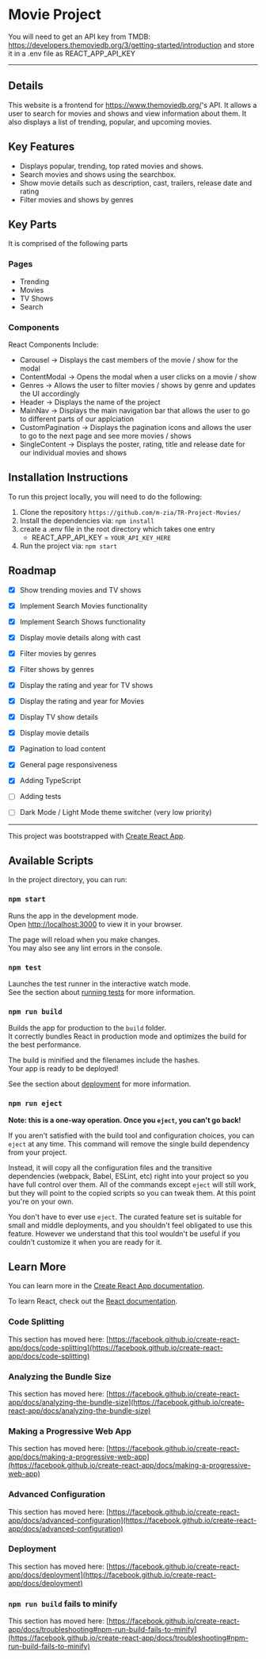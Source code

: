 # Movie Project

You will need to get an API key from TMDB: https://developers.themoviedb.org/3/getting-started/introduction and store it in a .env file as REACT_APP_API_KEY

--------------------

## Details

This website is a frontend for <https://www.themoviedb.org/>'s API. It allows a user to search for movies and shows and view information about them. It also displays a list of trending, popular, and upcoming movies.

## Key Features

- Displays popular, trending, top rated movies and shows.
- Search movies and shows using the searchbox.
- Show movie details such as description, cast, trailers, release date and rating
- Filter movies and shows by genres

## Key Parts

It is comprised of the following parts

### Pages

- Trending
- Movies
- TV Shows
- Search

### Components

React Components Include:

- Carousel -> Displays the cast members of the movie / show for the modal
- ContentModal -> Opens the modal when a user clicks on a movie / show
- Genres -> Allows the user to filter movies / shows by genre and updates the UI accordingly
- Header -> Displays the name of the project
- MainNav -> Displays the main navigation bar that allows the user to go to different parts of our applciation
- CustomPagination -> Displays the pagination icons and allows the user to go to the next page and see more movies / shows
- SingleContent -> Displays the poster, rating, title and release date for our individual movies and shows


## Installation Instructions

To run this project locally, you will need to do the following:

1. Clone the repository `https://github.com/m-zia/TR-Project-Movies/`
2. Install the dependencies via: `npm install`
3. create a .env file in the root directory which takes one entry
   - REACT_APP_API_KEY = `YOUR_API_KEY_HERE`
4. Run the project via: `npm start`


## Roadmap

- [x] Show trending movies and TV shows
- [x] Implement Search Movies functionality
- [x] Implement Search Shows functionality
- [x] Display movie details along with cast
- [x] Filter movies by genres
- [x] Filter shows by genres
- [x] Display the rating and year for TV shows
- [x] Display the rating and year for Movies
- [x] Display TV show details
- [x] Display movie details
- [x] Pagination to load content 
- [x] General page responsiveness
- [x] Adding TypeScript
- [ ] Adding tests
- [ ] Dark Mode / Light Mode theme switcher (very low priority)



---------------------
This project was bootstrapped with [Create React App](https://github.com/facebook/create-react-app).

## Available Scripts

In the project directory, you can run:

### `npm start`

Runs the app in the development mode.\
Open [http://localhost:3000](http://localhost:3000) to view it in your browser.

The page will reload when you make changes.\
You may also see any lint errors in the console.

### `npm test`

Launches the test runner in the interactive watch mode.\
See the section about [running tests](https://facebook.github.io/create-react-app/docs/running-tests) for more information.

### `npm run build`

Builds the app for production to the `build` folder.\
It correctly bundles React in production mode and optimizes the build for the best performance.

The build is minified and the filenames include the hashes.\
Your app is ready to be deployed!

See the section about [deployment](https://facebook.github.io/create-react-app/docs/deployment) for more information.

### `npm run eject`

**Note: this is a one-way operation. Once you `eject`, you can't go back!**

If you aren't satisfied with the build tool and configuration choices, you can `eject` at any time. This command will remove the single build dependency from your project.

Instead, it will copy all the configuration files and the transitive dependencies (webpack, Babel, ESLint, etc) right into your project so you have full control over them. All of the commands except `eject` will still work, but they will point to the copied scripts so you can tweak them. At this point you're on your own.

You don't have to ever use `eject`. The curated feature set is suitable for small and middle deployments, and you shouldn't feel obligated to use this feature. However we understand that this tool wouldn't be useful if you couldn't customize it when you are ready for it.

## Learn More

You can learn more in the [Create React App documentation](https://facebook.github.io/create-react-app/docs/getting-started).

To learn React, check out the [React documentation](https://reactjs.org/).

### Code Splitting

This section has moved here: [https://facebook.github.io/create-react-app/docs/code-splitting](https://facebook.github.io/create-react-app/docs/code-splitting)

### Analyzing the Bundle Size

This section has moved here: [https://facebook.github.io/create-react-app/docs/analyzing-the-bundle-size](https://facebook.github.io/create-react-app/docs/analyzing-the-bundle-size)

### Making a Progressive Web App

This section has moved here: [https://facebook.github.io/create-react-app/docs/making-a-progressive-web-app](https://facebook.github.io/create-react-app/docs/making-a-progressive-web-app)

### Advanced Configuration

This section has moved here: [https://facebook.github.io/create-react-app/docs/advanced-configuration](https://facebook.github.io/create-react-app/docs/advanced-configuration)

### Deployment

This section has moved here: [https://facebook.github.io/create-react-app/docs/deployment](https://facebook.github.io/create-react-app/docs/deployment)

### `npm run build` fails to minify

This section has moved here: [https://facebook.github.io/create-react-app/docs/troubleshooting#npm-run-build-fails-to-minify](https://facebook.github.io/create-react-app/docs/troubleshooting#npm-run-build-fails-to-minify)
